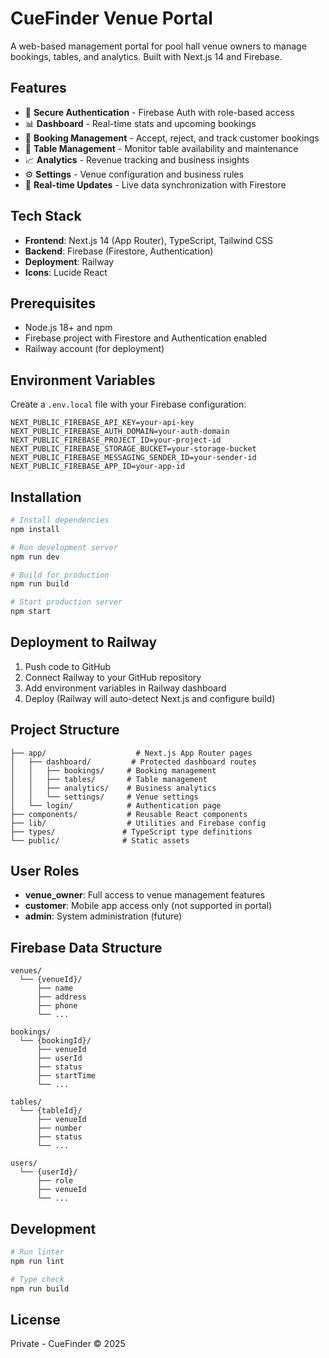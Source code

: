 # CueFinder Venue Portal

A web-based management portal for pool hall venue owners to manage bookings, tables, and analytics. Built with Next.js 14 and Firebase.

## Features

- 🔐 **Secure Authentication** - Firebase Auth with role-based access
- 📊 **Dashboard** - Real-time stats and upcoming bookings
- 📅 **Booking Management** - Accept, reject, and track customer bookings
- 🎱 **Table Management** - Monitor table availability and maintenance
- 📈 **Analytics** - Revenue tracking and business insights
- ⚙️ **Settings** - Venue configuration and business rules
- 🔄 **Real-time Updates** - Live data synchronization with Firestore

## Tech Stack

- **Frontend**: Next.js 14 (App Router), TypeScript, Tailwind CSS
- **Backend**: Firebase (Firestore, Authentication)
- **Deployment**: Railway
- **Icons**: Lucide React

## Prerequisites

- Node.js 18+ and npm
- Firebase project with Firestore and Authentication enabled
- Railway account (for deployment)

## Environment Variables

Create a `.env.local` file with your Firebase configuration:

```env
NEXT_PUBLIC_FIREBASE_API_KEY=your-api-key
NEXT_PUBLIC_FIREBASE_AUTH_DOMAIN=your-auth-domain
NEXT_PUBLIC_FIREBASE_PROJECT_ID=your-project-id
NEXT_PUBLIC_FIREBASE_STORAGE_BUCKET=your-storage-bucket
NEXT_PUBLIC_FIREBASE_MESSAGING_SENDER_ID=your-sender-id
NEXT_PUBLIC_FIREBASE_APP_ID=your-app-id
```

## Installation

```bash
# Install dependencies
npm install

# Run development server
npm run dev

# Build for production
npm run build

# Start production server
npm start
```

## Deployment to Railway

1. Push code to GitHub
2. Connect Railway to your GitHub repository
3. Add environment variables in Railway dashboard
4. Deploy (Railway will auto-detect Next.js and configure build)

## Project Structure

```
├── app/                    # Next.js App Router pages
│   ├── dashboard/         # Protected dashboard routes
│   │   ├── bookings/     # Booking management
│   │   ├── tables/       # Table management
│   │   ├── analytics/    # Business analytics
│   │   └── settings/     # Venue settings
│   └── login/            # Authentication page
├── components/           # Reusable React components
├── lib/                  # Utilities and Firebase config
├── types/               # TypeScript type definitions
└── public/              # Static assets
```

## User Roles

- **venue_owner**: Full access to venue management features
- **customer**: Mobile app access only (not supported in portal)
- **admin**: System administration (future)

## Firebase Data Structure

```
venues/
  └── {venueId}/
      ├── name
      ├── address
      ├── phone
      └── ...

bookings/
  └── {bookingId}/
      ├── venueId
      ├── userId
      ├── status
      ├── startTime
      └── ...

tables/
  └── {tableId}/
      ├── venueId
      ├── number
      ├── status
      └── ...

users/
  └── {userId}/
      ├── role
      ├── venueId
      └── ...
```

## Development

```bash
# Run linter
npm run lint

# Type check
npm run build
```

## License

Private - CueFinder © 2025